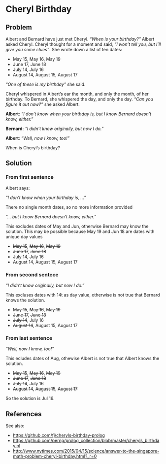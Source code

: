 # Cheryl Birthday

## Problem

Albert and Bernard have just met Cheryl. *“When is your birthday?”* Albert asked Cheryl. Cheryl thought for a moment and said, *“I won’t tell you, but I’ll give you some clues”*. She wrote down a list of ten dates:

* May 15, May 16, May 19
* June 17, June 18
* July 14, July 16
* August 14, August 15, August 17

*“One of these is my birthday”* she said.

Cheryl whispered in Albert’s ear the month, and only the month, of her birthday. To Bernard, she whispered the day, and only the day. *“Can you figure it out now?”* she asked Albert.

**Albert**: *“I don’t know when your birthday is, but I know Bernard doesn’t know, either.”*

**Bernard**: *“I didn’t know originally, but now I do.”*

**Albert**: *“Well, now I know, too!”*

When is Cheryl’s birthday?

## Solution

### From first sentence

Albert says:

*"I don’t know when your birthday is, ..."*

There no single month dates, so no more information provided

*"... but I know Bernard doesn’t know, either.”*

This excludes dates of May and Jun, otherwise Bernard may know the solution. This may be possible because May 19 and Jun 18 are dates with unique day values

* <s>May 15</s>, <s>May 16</s>, <s>May 19</s>
* <s>June 17</s>, <s>June 18</s>
* July 14, July 16
* August 14, August 15, August 17

### From second sentece

*“I didn’t know originally, but now I do.”*

This excluses dates with 14t as day value, otherwise is not true that Bernard knows the solution.

* <s>May 15</s>, <s>May 16</s>, <s>May 19</s>
* <s>June 17</s>, <s>June 18</s>
* <s>July 14</s>, July 16
* <s>August 14</s>, August 15, August 17

### From last sentence

*“Well, now I know, too!”*

This ecludes dates of Aug, othewise Albert is not true that Albert knows the solution.

* <s>May 15</s>, <s>May 16</s>, <s>May 19</s>
* <s>June 17</s>, <s>June 18</s>
* <s>July 14</s>, July 16
* <s>August 14</s>, <s>August 15</s>, <s>August 17</s>

So the solution is Jul 16.
## References

See also:
* https://github.com/fj/cheryls-birthday-prolog
* https://github.com/perng/prolog_collection/blob/master/cheryls_birthday.pl
* http://www.nytimes.com/2015/04/15/science/answer-to-the-singapore-math-problem-cheryl-birthday.html?_r=0
